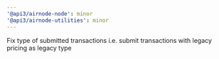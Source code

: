 ```yaml
---
'@api3/airnode-node': minor
'@api3/airnode-utilities': minor
---
```


Fix type of submitted transactions i.e. submit transactions with legacy pricing as legacy type

